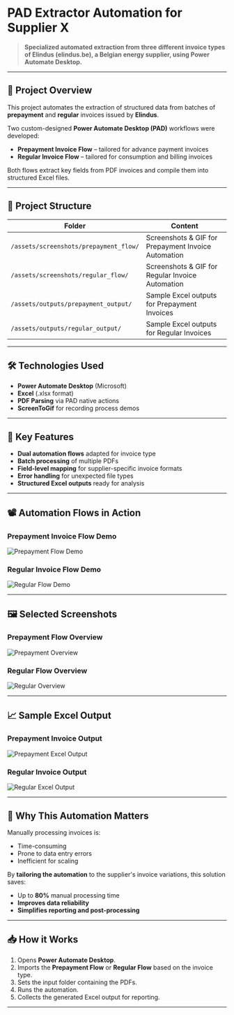 # PAD Extractor Automation for Supplier X

> **Specialized automated extraction from three different invoice types of Elindus (elindus.be), a Belgian energy supplier, using Power Automate Desktop.**

---

## 🚀 Project Overview

This project automates the extraction of structured data from batches of **prepayment** and **regular** invoices issued by **Elindus**.

Two custom-designed **Power Automate Desktop (PAD)** workflows were developed:

- **Prepayment Invoice Flow** – tailored for advance payment invoices
- **Regular Invoice Flow** – tailored for consumption and billing invoices

Both flows extract key fields from PDF invoices and compile them into structured Excel files.

---

## 📂 Project Structure

| Folder | Content |
|--------|---------|
| `/assets/screenshots/prepayment_flow/` | Screenshots & GIF for Prepayment Invoice Automation |
| `/assets/screenshots/regular_flow/` | Screenshots & GIF for Regular Invoice Automation |
| `/assets/outputs/prepayment_output/` | Sample Excel outputs for Prepayment Invoices |
| `/assets/outputs/regular_output/` | Sample Excel outputs for Regular Invoices |

---

## 🛠️ Technologies Used

- **Power Automate Desktop** (Microsoft)
- **Excel** (.xlsx format)
- **PDF Parsing** via PAD native actions
- **ScreenToGif** for recording process demos

---

## 🧩 Key Features

- **Dual automation flows** adapted for invoice type
- **Batch processing** of multiple PDFs
- **Field-level mapping** for supplier-specific invoice formats
- **Error handling** for unexpected file types
- **Structured Excel outputs** ready for analysis

---

## 📽️ Automation Flows in Action

### Prepayment Invoice Flow Demo
![Prepayment Flow Demo](assets/screenshots/prepayment_flow/prepayment_flow_demo.gif)

### Regular Invoice Flow Demo
![Regular Flow Demo](assets/screenshots/regular_flow/regular_flow_demo.gif)

---

## 🖼️ Selected Screenshots

### Prepayment Flow Overview
![Prepayment Overview](assets/screenshots/prepayment_flow/prepayment_flow_overview.png)

### Regular Flow Overview
![Regular Overview](assets/screenshots/regular_flow/regular_flow_overview.png)

---

## 📈 Sample Excel Output

### Prepayment Invoice Output
![Prepayment Excel Output](assets/screenshots/prepayment_flow/prepayment_excel_sample.png)

### Regular Invoice Output
![Regular Excel Output](assets/screenshots/regular_flow/regular_excel_sample.png)

---

## 🎯 Why This Automation Matters

Manually processing invoices is:
- Time-consuming
- Prone to data entry errors
- Inefficient for scaling

By **tailoring the automation** to the supplier's invoice variations, this solution saves:
- Up to **80%** manual processing time
- **Improves data reliability**
- **Simplifies reporting and post-processing**

---

## 📥 How it Works

1. Opens **Power Automate Desktop**.
2. Imports the **Prepayment Flow** or **Regular Flow** based on the invoice type.
3. Sets the input folder containing the PDFs.
4. Runs the automation.
5. Collects the generated Excel output for reporting.

---

